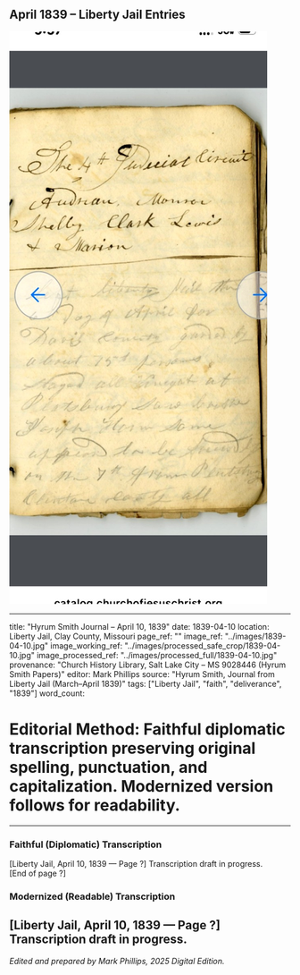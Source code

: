 ## April 1839 – Liberty Jail Entries

![Manuscript page thumbnail](../images/1839-04-10.jpg)

---
title: "Hyrum Smith Journal – April 10, 1839"
date: 1839-04-10
location: Liberty Jail, Clay County, Missouri
page_ref: ""
image_ref: "../images/1839-04-10.jpg"
image_working_ref: "../images/processed_safe_crop/1839-04-10.jpg"
image_processed_ref: "../images/processed_full/1839-04-10.jpg"
provenance: "Church History Library, Salt Lake City – MS 9028446 (Hyrum Smith Papers)"
editor: Mark Phillips
source: "Hyrum Smith, Journal from Liberty Jail (March–April 1839)"
tags: ["Liberty Jail", "faith", "deliverance", "1839"]
word_count:
# Editorial Method: Faithful diplomatic transcription preserving original spelling, punctuation, and capitalization. Modernized version follows for readability.
---

### Faithful (Diplomatic) Transcription
[Liberty Jail, April 10, 1839 — Page ?]
Transcription draft in progress.  
[End of page ?]

### Modernized (Readable) Transcription
[Liberty Jail, April 10, 1839 — Page ?]  
Transcription draft in progress.
---
*Edited and prepared by Mark Phillips, 2025 Digital Edition.*
